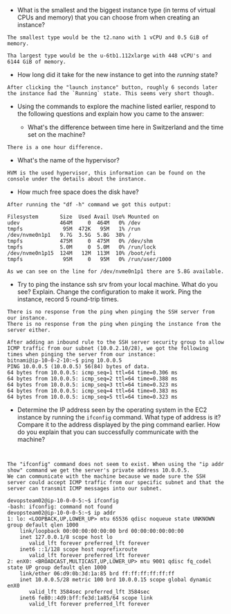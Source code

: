 * What is the smallest and the biggest instance type (in terms of
  virtual CPUs and memory) that you can choose from when creating an
  instance?

```
The smallest type would be the t2.nano with 1 vCPU and 0.5 GiB of memory.

Tha largest type would be the u-6tb1.112xlarge with 448 vCPU's and 6144 GiB of memory.
```

* How long did it take for the new instance to get into the _running_
  state?

```
After clicking the "launch instance" button, roughly 6 seconds later the instance had the `Running` state. This seems very short though.
```

* Using the commands to explore the machine listed earlier, respond to
  the following questions and explain how you came to the answer:

  * What's the difference between time here in Switzerland and the time set on
      the machine?
```
There is a one hour difference.
```

  * What's the name of the hypervisor?
```
HVM is the used hypervisor, this information can be found on the console under the details about the instance.
```

  * How much free space does the disk have?
```
After running the "df -h" command we got this output:

Filesystem       Size  Used Avail Use% Mounted on
udev             464M     0  464M   0% /dev
tmpfs             95M  472K   95M   1% /run
/dev/nvme0n1p1   9.7G  3.5G  5.8G  38% /
tmpfs            475M     0  475M   0% /dev/shm
tmpfs            5.0M     0  5.0M   0% /run/lock
/dev/nvme0n1p15  124M   12M  113M  10% /boot/efi
tmpfs             95M     0   95M   0% /run/user/1000

As we can see on the line for /dev/nvme0n1p1 there are 5.8G available.
```


* Try to ping the instance ssh srv from your local machine. What do you see?
  Explain. Change the configuration to make it work. Ping the
  instance, record 5 round-trip times.

```
There is no response from the ping when pinging the SSH server from our instance.
There is no response from the ping when pinging the instance from the server either.

After adding an inbound rule to the SSH server security group to allow ICMP traffic from our subnet (10.0.2.10/28), we got the following times when pinging the server from our instance:
bitnami@ip-10-0-2-10:~$ ping 10.0.0.5
PING 10.0.0.5 (10.0.0.5) 56(84) bytes of data.
64 bytes from 10.0.0.5: icmp_seq=1 ttl=64 time=0.306 ms
64 bytes from 10.0.0.5: icmp_seq=2 ttl=64 time=0.388 ms
64 bytes from 10.0.0.5: icmp_seq=3 ttl=64 time=0.323 ms
64 bytes from 10.0.0.5: icmp_seq=4 ttl=64 time=0.383 ms
64 bytes from 10.0.0.5: icmp_seq=5 ttl=64 time=0.323 ms
```

* Determine the IP address seen by the operating system in the EC2
  instance by running the `ifconfig` command. What type of address
  is it? Compare it to the address displayed by the ping command
  earlier. How do you explain that you can successfully communicate
  with the machine?

```


The "ifconfig" command does not seem to exist. When using the "ip addr show" command we get the server's private address 10.0.0.5.
We can communicate with the machine because we made sure the SSH server could accept ICMP traffic from our specific subnet and that the server can transmit ICMP messages into our subnet.

devopsteam02@ip-10-0-0-5:~$ ifconfig
-bash: ifconfig: command not found
devopsteam02@ip-10-0-0-5:~$ ip addr
1: lo: <LOOPBACK,UP,LOWER_UP> mtu 65536 qdisc noqueue state UNKNOWN group default qlen 1000
    link/loopback 00:00:00:00:00:00 brd 00:00:00:00:00:00
    inet 127.0.0.1/8 scope host lo
       valid_lft forever preferred_lft forever
    inet6 ::1/128 scope host noprefixroute
       valid_lft forever preferred_lft forever
2: enX0: <BROADCAST,MULTICAST,UP,LOWER_UP> mtu 9001 qdisc fq_codel state UP group default qlen 1000
    link/ether 06:d9:0b:3d:1a:85 brd ff:ff:ff:ff:ff:ff
    inet 10.0.0.5/28 metric 100 brd 10.0.0.15 scope global dynamic enX0
       valid_lft 3584sec preferred_lft 3584sec
    inet6 fe80::4d9:bff:fe3d:1a85/64 scope link
       valid_lft forever preferred_lft forever
```
